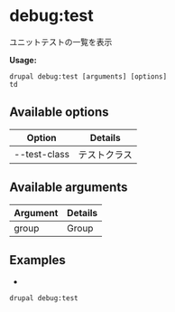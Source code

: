 # debug:test
ユニットテストの一覧を表示

**Usage:**
```
drupal debug:test [arguments] [options]
td
```

## Available options
Option | Details
-------|-------------
--test-class | テストクラス

## Available arguments
Argument | Details
---------|-------------
group | Group

## Examples
* 
```
drupal debug:test
```
